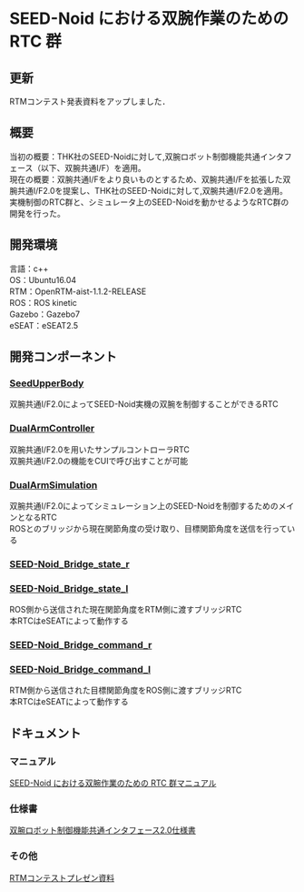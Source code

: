 # SEED-Noid における双腕作業のための RTC 群

## 更新
RTMコンテスト発表資料をアップしました．

## 概要
当初の概要：THK社のSEED-Noidに対して,双腕ロボット制御機能共通インタフェース（以下、双腕共通I/F）を適用。  
現在の概要：双腕共通I/Fをより良いものとするため、双腕共通I/Fを拡張した双腕共通I/F2.0を提案し、THK社のSEED-Noidに対して,双腕共通I/F2.0を適用。  
実機制御のRTC群と、シミュレータ上のSEED-Noidを動かせるようなRTC群の開発を行った。

## 開発環境
言語：c++  
OS：Ubuntu16.04  
RTM：OpenRTM-aist-1.1.2-RELEASE  
ROS：ROS kinetic  
Gazebo：Gazebo7  
eSEAT：eSEAT2.5  

## 開発コンポーネント  
### [SeedUpperBody](https://github.com/Mayuka-Shii/SEED-Noid_Dual-Arm_pkg/tree/master/RTC/SeedUpperBody2.0)
双腕共通I/F2.0によってSEED-Noid実機の双腕を制御することができるRTC  

### [DualArmController](https://github.com/Mayuka-Shii/SEED-Noid_Dual-Arm_pkg/tree/master/RTC/DualArmController)
双腕共通I/F2.0を用いたサンプルコントローラRTC  
双腕共通I/F2.0の機能をCUIで呼び出すことが可能  

### [DualArmSimulation](https://github.com/Mayuka-Shii/SEED-Noid_Dual-Arm_pkg/tree/master/RTC/DualArmSimulation2.0)
双腕共通I/F2.0によってシミュレーション上のSEED-Noidを制御するためのメインとなるRTC  
ROSとのブリッジから現在関節角度の受け取り、目標関節角度を送信を行っている  

### [SEED-Noid_Bridge_state_r](https://github.com/Mayuka-Shii/SEED-Noid_Dual-Arm_pkg/blob/master/SEATML/SEED-Noid_Bridge_state_r.seatml)
### [SEED-Noid_Bridge_state_l](https://github.com/Mayuka-Shii/SEED-Noid_Dual-Arm_pkg/blob/master/SEATML/SEED-Noid_Bridge_state_l.seatml)
ROS側から送信された現在関節角度をRTM側に渡すブリッジRTC  
本RTCはeSEATによって動作する  

### [SEED-Noid_Bridge_command_r](https://github.com/Mayuka-Shii/SEED-Noid_Dual-Arm_pkg/blob/master/SEATML/SEED-Noid_Bridge_command_r.seatml)
### [SEED-Noid_Bridge_command_l](https://github.com/Mayuka-Shii/SEED-Noid_Dual-Arm_pkg/blob/master/SEATML/SEED-Noid_Bridge_command_l.seatml)
RTM側から送信された目標関節角度をROS側に渡すブリッジRTC  
本RTCはeSEATによって動作する  

## ドキュメント
### マニュアル
[SEED-Noid における双腕作業のための RTC 群マニュアル](https://github.com/Mayuka-Shii/SEED-Noid_Dual-Arm_pkg/blob/master/SEED-Noid_Dual-Arm_pkg_Manual.pdf)

### 仕様書
[双腕ロボット制御機能共通インタフェース2.0仕様書](https://github.com/Mayuka-Shii/SEED-Noid_Dual-Arm_pkg/blob/master/interface_doublearm_2.0.pdf)

### その他
[RTMコンテストプレゼン資料](https://github.com/Mayuka-Shii/SEED-Noid_Dual-Arm_pkg/blob/master/RT%20Components%20for%20Dual-arm%20manipulation%20with%20SEED-Noid%20presentation.pdf)
